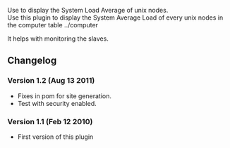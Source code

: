 Use to display the System Load Average of unix nodes.  
Use this plugin to display the System Average Load of every unix nodes
in the computer table ../computer

It helps with monitoring the slaves.

## Changelog

### Version 1.2 (Aug 13 2011)

-   Fixes in pom for site generation.
-   Test with security enabled.

### Version 1.1 (Feb 12 2010)

-   First version of this plugin
